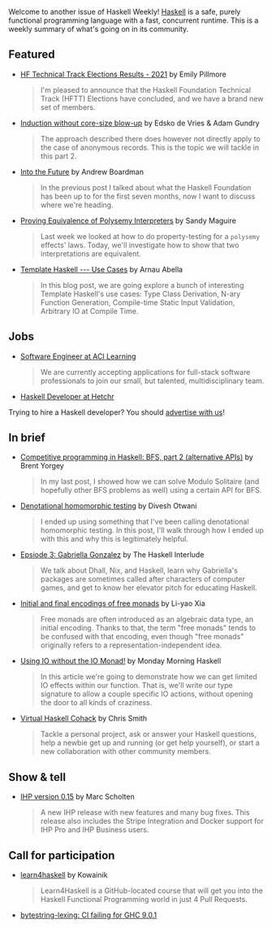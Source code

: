 Welcome to another issue of Haskell Weekly!
[Haskell](https://www.haskell.org) is a safe, purely functional programming language with a fast, concurrent runtime.
This is a weekly summary of what's going on in its community.

## Featured

- [HF Technical Track Elections Results - 2021](https://discourse.haskell.org/t/hf-technical-track-elections-results-2021/3432?u=taylorfausak) by Emily Pillmore
  > I'm pleased to announce that the Haskell Foundation Technical Track (HFTT) Elections have concluded, and we have a brand new set of members.

- [Induction without core-size blow-up](https://well-typed.com/blog/2021/10/large-records-part-2/) by Edsko de Vries & Adam Gundry
  > The approach described there does however not directly apply to the case of anonymous records. This is the topic we will tackle in this part 2.

- [Into the Future](https://haskell-foundation.medium.com/into-the-future-8f8968094d91) by Andrew Boardman
  > In the previous post I talked about what the Haskell Foundation has been up to for the first seven months, now I want to discuss where we're heading.

- [Proving Equivalence of Polysemy Interpreters](https://reasonablypolymorphic.com/blog/proving-equivalence/index.html) by Sandy Maguire
  > Last week we looked at how to do property-testing for a `polysemy` effects' laws. Today, we'll investigate how to show that two interpretations are equivalent.

- [Template Haskell --- Use Cases](https://monadplus.pro/haskell/2021/10/14/th/) by Arnau Abella
  > In this blog post, we are going explore a bunch of interesting Template Haskell's use cases: Type Class Derivation, N-ary Function Generation, Compile-time Static Input Validation, Arbitrary IO at Compile Time.

## Jobs

- [Software Engineer at ACI Learning](https://acilearning.applytojob.com/apply/kjzAYJ1SPF/Software-Engineer?referrer=20210930010931J0GSUOJG1BPYT5ED)
  > We are currently accepting applications for full-stack software professionals to join our small, but talented, multidisciplinary team.

- [Haskell Developer at Hetchr](https://www.hetchr.com/join-us)

Trying to hire a Haskell developer?
You should [advertise with us](https://haskellweekly.news/advertising.html)!

## In brief

- [Competitive programming in Haskell: BFS, part 2 (alternative APIs)](https://byorgey.wordpress.com/2021/10/18/competitive-programming-in-haskell-bfs-part-2-alternative-apis/) by Brent Yorgey
  > In my last post, I showed how we can solve Modulo Solitaire (and hopefully other BFS problems as well) using a certain API for BFS.

- [Denotational homomorphic testing](https://www.tweag.io/blog/2021-10-13-homomorphic-testing/) by Divesh Otwani
  > I ended up using something that I've been calling denotational homomorphic testing. In this post, I'll walk through how I ended up with this and why this is legitimately helpful.

- [Epsiode 3: Gabriella Gonzalez](https://www.buzzsprout.com/1817535/9368484-03-gabriella-gonzalez) by The Haskell Interlude
  > We talk about Dhall, Nix, and Haskell, learn why Gabriella's packages are sometimes called after characters of computer games, and get to know her elevator pitch for educating Haskell.

- [Initial and final encodings of free monads](https://blog.poisson.chat/posts/2021-10-20-initial-final-free-monad.html) by Li-yao Xia
  > Free monads are often introduced as an algebraic data type, an initial encoding. Thanks to that, the term "free monads" tends to be confused with that encoding, even though "free monads" originally refers to a representation-independent idea.

- [Using IO without the IO Monad!](https://mmhaskell.com/blog/2021/10/18/using-io-without-the-io-monad) by Monday Morning Haskell
  > In this article we're going to demonstrate how we can get limited IO effects within our function. That is, we'll write our type signature to allow a couple specific IO actions, without opening the door to all kinds of craziness.

- [Virtual Haskell Cohack](https://www.meetup.com/NY-Haskell/events/280998863) by Chris Smith
  > Tackle a personal project, ask or answer your Haskell questions, help a newbie get up and running (or get help yourself), or start a new collaboration with other community members.

## Show & tell

- [IHP version 0.15](https://github.com/digitallyinduced/ihp/releases/tag/v0.15.0) by Marc Scholten
  > A new IHP release with new features and many bug fixes. This release also includes the Stripe Integration and Docker support for IHP Pro and IHP Business users.

## Call for participation

<!-- Runs from 2021-10-07 to 2021-10-28. -->
- [learn4haskell](https://github.com/kowainik/learn4haskell) by Kowainik
  > Learn4Haskell is a GitHub-located course that will get you into the Haskell Functional Programming world in just 4 Pull Requests.

-   [bytestring-lexing: CI failing for GHC 9.0.1](https://github.com/wrengr/bytestring-lexing/issues/5)
